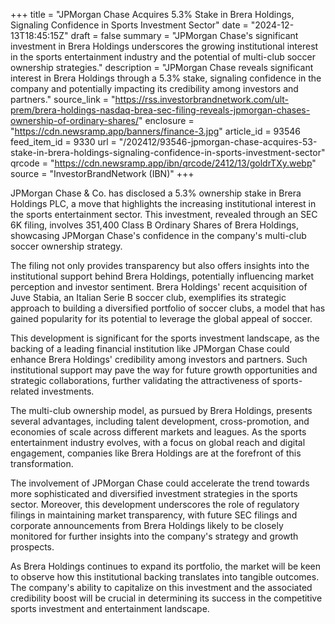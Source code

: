 +++
title = "JPMorgan Chase Acquires 5.3% Stake in Brera Holdings, Signaling Confidence in Sports Investment Sector"
date = "2024-12-13T18:45:15Z"
draft = false
summary = "JPMorgan Chase's significant investment in Brera Holdings underscores the growing institutional interest in the sports entertainment industry and the potential of multi-club soccer ownership strategies."
description = "JPMorgan Chase reveals significant interest in Brera Holdings through a 5.3% stake, signaling confidence in the company and potentially impacting its credibility among investors and partners."
source_link = "https://rss.investorbrandnetwork.com/ult-prem/brera-holdings-nasdaq-brea-sec-filing-reveals-jpmorgan-chases-ownership-of-ordinary-shares/"
enclosure = "https://cdn.newsramp.app/banners/finance-3.jpg"
article_id = 93546
feed_item_id = 9330
url = "/202412/93546-jpmorgan-chase-acquires-53-stake-in-brera-holdings-signaling-confidence-in-sports-investment-sector"
qrcode = "https://cdn.newsramp.app/ibn/qrcode/2412/13/goldrTXy.webp"
source = "InvestorBrandNetwork (IBN)"
+++

<p>JPMorgan Chase & Co. has disclosed a 5.3% ownership stake in Brera Holdings PLC, a move that highlights the increasing institutional interest in the sports entertainment sector. This investment, revealed through an SEC 6K filing, involves 351,400 Class B Ordinary Shares of Brera Holdings, showcasing JPMorgan Chase's confidence in the company's multi-club soccer ownership strategy.</p><p>The filing not only provides transparency but also offers insights into the institutional support behind Brera Holdings, potentially influencing market perception and investor sentiment. Brera Holdings' recent acquisition of Juve Stabia, an Italian Serie B soccer club, exemplifies its strategic approach to building a diversified portfolio of soccer clubs, a model that has gained popularity for its potential to leverage the global appeal of soccer.</p><p>This development is significant for the sports investment landscape, as the backing of a leading financial institution like JPMorgan Chase could enhance Brera Holdings' credibility among investors and partners. Such institutional support may pave the way for future growth opportunities and strategic collaborations, further validating the attractiveness of sports-related investments.</p><p>The multi-club ownership model, as pursued by Brera Holdings, presents several advantages, including talent development, cross-promotion, and economies of scale across different markets and leagues. As the sports entertainment industry evolves, with a focus on global reach and digital engagement, companies like Brera Holdings are at the forefront of this transformation.</p><p>The involvement of JPMorgan Chase could accelerate the trend towards more sophisticated and diversified investment strategies in the sports sector. Moreover, this development underscores the role of regulatory filings in maintaining market transparency, with future SEC filings and corporate announcements from Brera Holdings likely to be closely monitored for further insights into the company's strategy and growth prospects.</p><p>As Brera Holdings continues to expand its portfolio, the market will be keen to observe how this institutional backing translates into tangible outcomes. The company's ability to capitalize on this investment and the associated credibility boost will be crucial in determining its success in the competitive sports investment and entertainment landscape.</p>